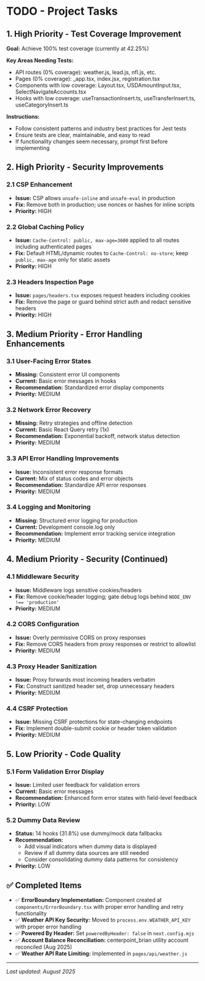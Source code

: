# TODO - Project Tasks

## 1. High Priority - Test Coverage Improvement

**Goal:** Achieve 100% test coverage (currently at 42.25%)

**Key Areas Needing Tests:**
- API routes (0% coverage): weather.js, lead.js, nfl.js, etc.
- Pages (0% coverage): _app.tsx, index.jsx, registration.tsx
- Components with low coverage: Layout.tsx, USDAmountInput.tsx, SelectNavigateAccounts.tsx
- Hooks with low coverage: useTransactionInsert.ts, useTransferInsert.ts, useCategoryInsert.ts

**Instructions:**
- Follow consistent patterns and industry best practices for Jest tests
- Ensure tests are clear, maintainable, and easy to read
- If functionality changes seem necessary, prompt first before implementing

## 2. High Priority - Security Improvements

### 2.1 CSP Enhancement
- **Issue:** CSP allows `unsafe-inline` and `unsafe-eval` in production
- **Fix:** Remove both in production; use nonces or hashes for inline scripts
- **Priority:** HIGH

### 2.2 Global Caching Policy
- **Issue:** `Cache-Control: public, max-age=3600` applied to all routes including authenticated pages
- **Fix:** Default HTML/dynamic routes to `Cache-Control: no-store`; keep `public, max-age` only for static assets
- **Priority:** HIGH

### 2.3 Headers Inspection Page
- **Issue:** `pages/headers.tsx` exposes request headers including cookies
- **Fix:** Remove the page or guard behind strict auth and redact sensitive headers
- **Priority:** HIGH

## 3. Medium Priority - Error Handling Enhancements

### 3.1 User-Facing Error States
- **Missing:** Consistent error UI components
- **Current:** Basic error messages in hooks
- **Recommendation:** Standardized error display components
- **Priority:** MEDIUM

### 3.2 Network Error Recovery
- **Missing:** Retry strategies and offline detection
- **Current:** Basic React Query retry (1x)
- **Recommendation:** Exponential backoff, network status detection
- **Priority:** MEDIUM

### 3.3 API Error Handling Improvements
- **Issue:** Inconsistent error response formats
- **Current:** Mix of status codes and error objects
- **Recommendation:** Standardize API error responses
- **Priority:** MEDIUM

### 3.4 Logging and Monitoring
- **Missing:** Structured error logging for production
- **Current:** Development console.log only
- **Recommendation:** Implement error tracking service integration
- **Priority:** MEDIUM

## 4. Medium Priority - Security (Continued)

### 4.1 Middleware Security
- **Issue:** Middleware logs sensitive cookies/headers
- **Fix:** Remove cookie/header logging; gate debug logs behind `NODE_ENV !== 'production'`
- **Priority:** MEDIUM

### 4.2 CORS Configuration
- **Issue:** Overly permissive CORS on proxy responses
- **Fix:** Remove CORS headers from proxy responses or restrict to allowlist
- **Priority:** MEDIUM

### 4.3 Proxy Header Sanitization
- **Issue:** Proxy forwards most incoming headers verbatim
- **Fix:** Construct sanitized header set, drop unnecessary headers
- **Priority:** MEDIUM

### 4.4 CSRF Protection
- **Issue:** Missing CSRF protections for state-changing endpoints
- **Fix:** Implement double-submit cookie or header token validation
- **Priority:** MEDIUM

## 5. Low Priority - Code Quality

### 5.1 Form Validation Error Display
- **Issue:** Limited user feedback for validation errors
- **Current:** Basic error messages
- **Recommendation:** Enhanced form error states with field-level feedback
- **Priority:** LOW

### 5.2 Dummy Data Review
- **Status:** 14 hooks (31.8%) use dummy/mock data fallbacks
- **Recommendation:** 
  - Add visual indicators when dummy data is displayed
  - Review if all dummy data sources are still needed
  - Consider consolidating dummy data patterns for consistency
- **Priority:** LOW

## ✅ Completed Items

- ✅ **ErrorBoundary Implementation:** Component created at `components/ErrorBoundary.tsx` with proper error handling and retry functionality
- ✅ **Weather API Key Security:** Moved to `process.env.WEATHER_API_KEY` with proper error handling
- ✅ **Powered By Header:** Set `poweredByHeader: false` in `next.config.mjs`
- ✅ **Account Balance Reconciliation:** centerpoint_brian utility account reconciled (Aug 2025)
- ✅ **Weather API Rate Limiting:** Implemented in `pages/api/weather.js`

---

*Last updated: August 2025*